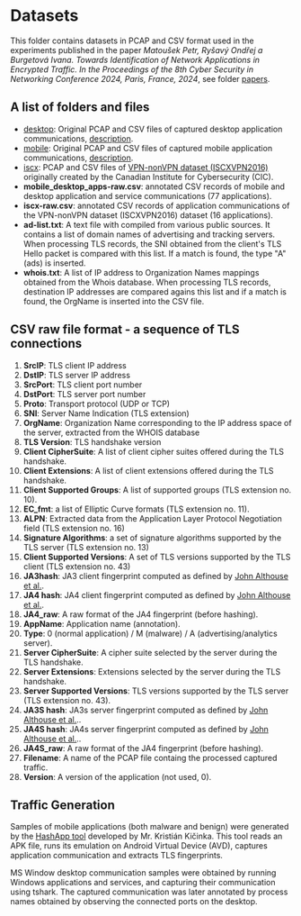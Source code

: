 # Datasets

This folder contains datasets in PCAP and CSV format used in the experiments published in the paper *Matoušek Petr, Ryšavý Ondřej a Burgetová Ivana. Towards Identification of Network Applications in Encrypted Traffic. In the Proceedings of the 8th Cyber Security in Networking Conference 2024, Paris, France, 2024*, see folder [papers](../papers). 

## A list of folders and files
  * [desktop](desktop): Original PCAP and CSV files of captured desktop application communications, [description](destkop/README.md).
  * [mobile](mobile): Original PCAP and CSV files of captured mobile application communications, [description](destkop/README.md).
  * [iscx](isxc): PCAP and CSV files of [VPN-nonVPN dataset (ISCXVPN2016)](https://www.unb.ca/cic/datasets/vpn.html) originally created by the Canadian Institute for Cybersecurity (CIC).
  * **mobile_desktop_apps-raw.csv**: annotated CSV records of mobile and desktop application and service communications (77  applications).
  * **iscx-raw.csv**: annotated CSV records of application communications of the VPN-nonVPN dataset (ISCXVPN2016) dataset (16 applications).
  * **ad-list.txt**: A text file with compiled from various public sources. It contains a list of domain names of advertising and tracking servers. When processing TLS records, the SNI obtained from the client's TLS Hello packet is compared with this list. If a match is found, the type "A" (ads) is inserted.
  * **whois.txt**: A list of IP address to Organization Names mappings obtained from the Whois database. When processing TLS records, destination IP addresses are compared agains this list and if a match is found, the OrgName is inserted into the CSV file. 
  
  
## CSV raw file format - a sequence of TLS connections
   1. **SrcIP**: TLS client IP address
   2. **DstIP**: TLS server IP address
   3. **SrcPort**: TLS client port number
   4. **DstPort**: TLS server port number
   5. **Proto**: Transport protocol (UDP or TCP)
   6. **SNI**: Server Name Indication (TLS extension)
   7. **OrgName**: Organization Name corresponding to the IP address space of the server, extracted from the WHOIS database
   8. **TLS Version**: TLS handshake version
   9. **Client CipherSuite**: A list of client cipher suites offered during the TLS handshake.
   10. **Client Extensions**: A list of client extensions offered during the TLS handshake.
   11. **Client Supported Groups**: A list of supported groups (TLS extension no. 10). 
   12. **EC_fmt**: a list of Elliptic Curve formats (TLS extension no. 11).
   13. **ALPN**: Extracted data from the Application Layer Protocol Negotiation field (TLS extension no. 16)
   14. **Signature Algorithms**: a set of signature algorithms supported by the TLS server (TLS extension no. 13)
   15. **Client Supported Versions**: A set of TLS versions supported by the TLS client (TLS extension no. 43)
   16. **JA3hash**: JA3 client fingerprint computed as defined by [John Althouse et al.](https://medium.com/salesforce-engineering/tls-fingerprinting-with-ja3-and-ja3s-247362855967). 
   17. **JA4 hash**: JA4 client fingerprint computed as defined by [John Althouse et al.](https://blog.foxio.io/ja4+-network-fingerprinting).
   18. **JA4_raw**: A raw format of the JA4 fingerprint (before hashing).
   19. **AppName**: Application name (annotation).
   20. **Type**: 0 (normal application) / M (malware) / A (advertising/analytics server).
   21. **Server CipherSuite**: A cipher suite selected by the server during the TLS handshake. 
   22. **Server Extensions**: Extensions selected by the server during the TLS handshake.
   23. **Server Supported Versions**: TLS versions supported by the TLS server (TLS extension no. 43). 
   24. **JA3S hash**: JA3s server fingerprint computed as defined by [John Althouse et al.](https://blog.foxio.io/ja4+-network-fingerprinting)..
   25. **JA4S hash**: JA4s server fingerprint computed as defined by [John Althouse et al.](https://blog.foxio.io/ja4+-network-fingerprinting)..
   26. **JA4S_raw**: A raw format of the JA4 fingerprint (before hashing).
   27. **Filename**: A name of the PCAP file containg the processed captured traffic. 
   28. **Version**: A version of the application (not used, 0).

## Traffic Generation

Samples of mobile applications (both malware and benign) were generated by the [HashApp tool](https://hashapp.netology.sk/) developed by Mr. Kristián Kičinka. This tool reads an APK file, runs its emulation on Android Virtual Device (AVD), captures application communication and extracts TLS fingerprints. 

MS Window desktop communication samples were obtained by running Windows applications and services, and capturing their communication using tshark. The captured communication was later annotated by process names obtained by observing the connected ports on the desktop. 
